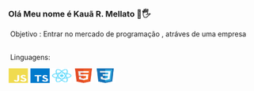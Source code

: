 ### Olá Meu nome é Kauã R. Mellato 🧒🖐



<img height="26rem" alt="" src="https://cdn-icons-png.flaticon.com/128/6005/6005573.png"> Objetivo :
Entrar no mercado de programação , atráves de uma empresa 

##

<img height="26rem" alt="" src="https://cdn-icons-png.flaticon.com/128/4131/4131518.png">  Linguagens:

<div display="inline-block">
   <img align="center" alt="Icon-Js" height="30" width="40" src="https://raw.githubusercontent.com/devicons/devicon/master/icons/javascript/javascript-plain.svg">
  <img align="center" alt="Icon-Ts" height="30" width="40" src="https://raw.githubusercontent.com/devicons/devicon/master/icons/typescript/typescript-plain.svg">
  <img align="center" alt="Icon-React" height="30" width="40" src="https://raw.githubusercontent.com/devicons/devicon/master/icons/react/react-original.svg">
  <img align="center" alt="Icon-HTML" height="30" width="40" src="https://raw.githubusercontent.com/devicons/devicon/master/icons/html5/html5-original.svg">
  <img align="center" alt="Icon-CSS" height="30" width="40" src="https://raw.githubusercontent.com/devicons/devicon/master/icons/css3/css3-original.svg">
</div>


##
<div>
<img height="196rem" alt="" src="https://github-readme-stats.vercel.app/api/top-langs/?username=kaua-S&theme=blue-green"> 
<img alt="" src="https://github-readme-stats.vercel.app/api?username=anuraghazra&show_icons=true&theme=radical"> 
</div>




